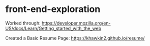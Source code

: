 # front-end-exploration

Worked through: https://developer.mozilla.org/en-US/docs/Learn/Getting_started_with_the_web

Created a Basic Resume Page: https://khawkin2.github.io/resume/
